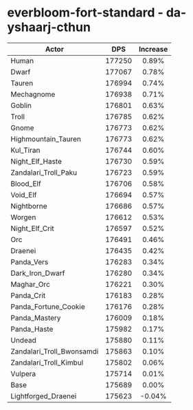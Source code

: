 # everbloom-fort-standard - da-yshaarj-cthun
| Actor | DPS | Increase |
|---|:---:|:---:|
|Human|177250|0.89%|
|Dwarf|177067|0.78%|
|Tauren|176994|0.74%|
|Mechagnome|176938|0.71%|
|Goblin|176801|0.63%|
|Troll|176785|0.62%|
|Gnome|176773|0.62%|
|Highmountain_Tauren|176773|0.62%|
|Kul_Tiran|176744|0.60%|
|Night_Elf_Haste|176730|0.59%|
|Zandalari_Troll_Paku|176723|0.59%|
|Blood_Elf|176706|0.58%|
|Void_Elf|176694|0.57%|
|Nightborne|176686|0.57%|
|Worgen|176612|0.53%|
|Night_Elf_Crit|176597|0.52%|
|Orc|176491|0.46%|
|Draenei|176435|0.42%|
|Panda_Vers|176283|0.34%|
|Dark_Iron_Dwarf|176280|0.34%|
|Maghar_Orc|176221|0.30%|
|Panda_Crit|176183|0.28%|
|Panda_Fortune_Cookie|176176|0.28%|
|Panda_Mastery|176009|0.18%|
|Panda_Haste|175982|0.17%|
|Undead|175880|0.11%|
|Zandalari_Troll_Bwonsamdi|175863|0.10%|
|Zandalari_Troll_Kimbul|175802|0.06%|
|Vulpera|175714|0.01%|
|Base|175689|0.00%|
|Lightforged_Draenei|175623|-0.04%|
